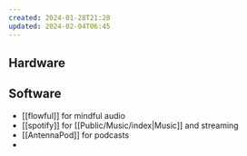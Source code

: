 ```yaml
---
created: 2024-01-28T21:28
updated: 2024-02-04T06:45
---
```

## Hardware

## Software
 - [[flowful]] for mindful audio 
 - [[spotify]] for [[Public/Music/index|Music]] and streaming
 - [[AntennaPod]] for podcasts
 - 

